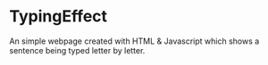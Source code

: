 # TypingEffect
An simple webpage created with HTML &amp; Javascript which shows a sentence being typed letter by letter.
